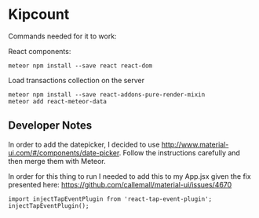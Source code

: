 # Kipcount

Commands needed for it to work:

React components:
```
meteor npm install --save react react-dom

```

Load transactions collection on the server
```
meteor npm install --save react-addons-pure-render-mixin
meteor add react-meteor-data
```

## Developer Notes
In order to add the datepicker, I decided to use http://www.material-ui.com/#/components/date-picker.
Follow the instructions carefully and then merge them with Meteor.

In order for this thing to run I needed to add this to my App.jsx given the fix presented here: https://github.com/callemall/material-ui/issues/4670

```
import injectTapEventPlugin from 'react-tap-event-plugin';
injectTapEventPlugin();
```
